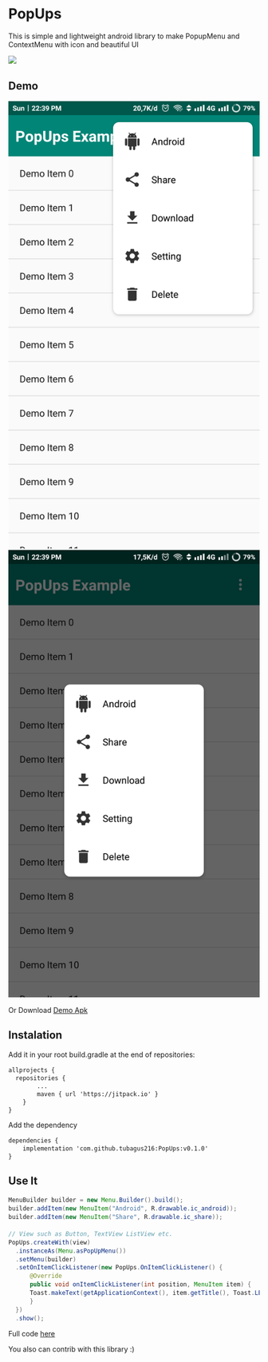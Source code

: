 
# PopUps
This is simple and lightweight android library to make PopupMenu and ContextMenu with icon and beautiful UI 


[![](https://jitpack.io/v/tubagus216/PopUps.svg)](https://jitpack.io/#tubagus216/PopUps)

## Demo

![](https://github.com/tubagus216/PopUps/blob/main/art/Screenshot_2022-02-13-22-39-46-319_dev.tubagusahmad.popups_example.png)
![](https://github.com/tubagus216/PopUps/blob/main/art/Screenshot_2022-02-13-22-39-38-035_dev.tubagusahmad.popups_example.png)

Or Download [Demo Apk](https://github.com/tubagus216/PopUps/blob/main/art/PopUps-Example.apk)

## Instalation

Add it in your root build.gradle at the end of repositories:
```
allprojects {
  repositories {
		...
		maven { url 'https://jitpack.io' }
	}
}
```
Add the dependency
```
dependencies {
	implementation 'com.github.tubagus216:PopUps:v0.1.0'
}
```


## Use It
```java
MenuBuilder builder = new Menu.Builder().build(); 
builder.addItem(new MenuItem("Android", R.drawable.ic_android));
builder.addItem(new MenuItem("Share", R.drawable.ic_share));

// View such as Button, TextView ListView etc.
PopUps.createWith(view)
  .instanceAs(Menu.asPopUpMenu()) 
  .setMenu(builder)
  .setOnItemClickListener(new PopUps.OnItemClickListener() {
      @Override
      public void onItemClickListener(int position, MenuItem item) {
	  Toast.makeText(getApplicationContext(), item.getTitle(), Toast.LENGTH_LONG).show();
      }
  })
  .show();
```
Full code [here](https://github.com/tubagus216/PopUps/blob/main/app/src/main/java/dev/tubagusahmad/popups_example/MainActivity.java)

You also can contrib with this library :)
